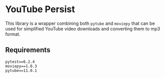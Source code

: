 # YouTube Persist
This library is a wrapper combining both ``pytube`` and ``moviepy`` that can be used for simplified YouTube video downloads and converting them to mp3 format.

## Requirements
```
pytest==6.2.4
moviepy==1.0.3
pytube==11.0.1
```